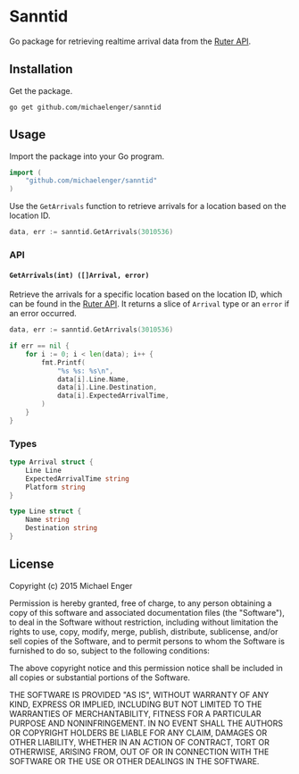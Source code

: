 # Sanntid

Go package for retrieving realtime arrival data from the [Ruter API](http://labs.trafikanten.no/how-to-use-the-api.aspx).

## Installation

Get the package.

```shell
go get github.com/michaelenger/sanntid
```

## Usage

Import the package into your Go program.

```go
import (
	"github.com/michaelenger/sanntid"
)
```

Use the `GetArrivals` function to retrieve arrivals for a location based on the location ID.

```go
data, err := sanntid.GetArrivals(3010536)
```

### API

#### `GetArrivals(int) ([]Arrival, error)`

Retrieve the arrivals for a specific location based on the location ID, which can be found in the [Ruter API](http://labs.trafikanten.no/how-to-use-the-api.aspx). It returns a slice of `Arrival` type or an `error` if an error occurred.

```go
data, err := sanntid.GetArrivals(3010536)

if err == nil {
	for i := 0; i < len(data); i++ {
		fmt.Printf(
			"%s %s: %s\n",
			data[i].Line.Name,
			data[i].Line.Destination,
			data[i].ExpectedArrivalTime,
		)
	}
}
```

### Types

```go
type Arrival struct {
	Line Line
	ExpectedArrivalTime string
	Platform string
}
```

```go
type Line struct {
	Name string
	Destination string
}
```

## License

Copyright (c) 2015 Michael Enger

Permission is hereby granted, free of charge, to any person obtaining a copy
of this software and associated documentation files (the "Software"), to deal
in the Software without restriction, including without limitation the rights
to use, copy, modify, merge, publish, distribute, sublicense, and/or sell
copies of the Software, and to permit persons to whom the Software is
furnished to do so, subject to the following conditions:

The above copyright notice and this permission notice shall be included in
all copies or substantial portions of the Software.

THE SOFTWARE IS PROVIDED "AS IS", WITHOUT WARRANTY OF ANY KIND, EXPRESS OR
IMPLIED, INCLUDING BUT NOT LIMITED TO THE WARRANTIES OF MERCHANTABILITY,
FITNESS FOR A PARTICULAR PURPOSE AND NONINFRINGEMENT. IN NO EVENT SHALL THE
AUTHORS OR COPYRIGHT HOLDERS BE LIABLE FOR ANY CLAIM, DAMAGES OR OTHER
LIABILITY, WHETHER IN AN ACTION OF CONTRACT, TORT OR OTHERWISE, ARISING FROM,
OUT OF OR IN CONNECTION WITH THE SOFTWARE OR THE USE OR OTHER DEALINGS IN
THE SOFTWARE.
